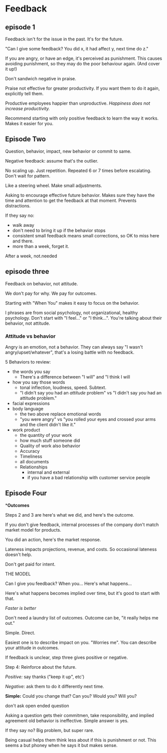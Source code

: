  # Feedback

## episode 1

Feedback isn't for the issue in the past. It's for the future.

"Can I give some feedback? You did x, it had affect y, next time do z."

If you are angry, or have an edge, it's perceived as punishment. This causes avoiding punishment, so they may do the poor behaviour again. (And cover it up!)

Don't sandwich negative in praise.

Praise not effective for greater productivity. If you want them to do it again, explicitly tell them.

Productive employees happier than unproductive. *Happiness does not increase productivity.*

Recommend starting with only positive feedback to learn the way it works. Makes it easier for you.

## Episode Two

Question, behavior, impact, new behavior or commit to same.

Negative feedback: assume that's the outlier.

No scaling up. Just repetition. Repeated 6 or 7 times before escalating. Don't wait for pattern.

Like a steering wheel. Make small adjustments.

Asking to encourage effective future behavior. Makes sure they have the time and attention to get the feedback at that moment. Prevents distractions.

If they say no:
- walk away
- don't need to bring it up if the behavior stops
- consistent small feedback means small corrections, so OK to miss here and there.
- more than a week, forget it.

After a week, not.needed

## episode three

Feedback on behavior, not attitude.

We don't pay for why. We pay for outcomes.

Starting with "When You" makes it easy to focus on the behavior.

I phrases are from social psychology, not organizational, healthy psychology. Don't start with "I feel..." or "I think...". You're talking about their behavior, not attitude. 

### Attitude vs behavior

Angry is an emotion, not a behavior. They can always say "I wasn't angry/upset/whatever", that's a losing battle with no feedback.

5 Behaviors to review:
 - the words you say
    - There's a difference between "I will" and "I think I will
 - how you say those words
    - tonal inflection, loudness, speed. Subtext.
    - "I didn't say you had an *attitude* problem" vs "I didn't say *you* had an attitude problem."
 - facial expressions
 - body language
    - the two above replace emotional words
    - "you were angry" vs "you rolled your eyes and crossed your arms and the client didn't like it."
 - work product
    - the quantity of your work
    - how much stuff someone did
    - Quality of work also behavior
    - Accuracy
    - Timeliness
    - all documents
    - Relationships
        - internal and external
        - if you have a bad relationship with customer service people

## Episode Four

***Outcomes**

Steps 2 and 3 are here's what we did, and here's the outcome.

If you don't give feedback, internal processes of the company don't match market model for products.

You did an action, here's the market response.

Lateness impacts projections, revenue, and costs. So occasional lateness doesn't help.

Don't get paid for intent.

THE MODEL

Can I give you feedback?
When you...
Here's what happens...

Here's what happens becomes implied over time, but it's good to start with that.

*Faster is better*

Don't need a laundry list of outcomes. Outcome can be, "it really helps me out."

Simple. Direct.

Easiest one is to describe impact on you.  "Worries me". You can describe your attitude in outcomes. 

If feedback is unclear, step three gives positive or negative.

Step 4:
Reinforce about the future.

*Positive:* say thanks ("keep it up", etc')

*Negative:* ask them to do it differently next time.

**Simple:** Could you change that? Can you? Would you? Will you? 

don't ask open ended question

Asking a question gets their commitmen,  take responsibility, and implied agreement old behavior is ineffective. Simple answer is yes.

If they say no? Big problem,  but super rare. 

Being casual helps them think less about if this is punishment or not. This seems a but phoney when he says it but makes sense.
